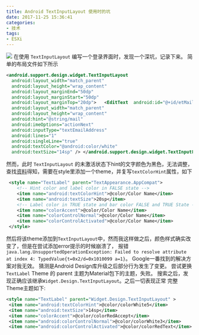 ```yaml
---
title: Android TextInputLayout 使用时的坑
date: 2017-11-25 15:36:41
categories:
- 技术
tags:
- ESXi
---
```

![](https://o5iqfmxl6.qnssl.com//blog/gif/Untitled.mov.gif)
在使用 `TextInputLayout` 编写一个登录界面时，发现一个深坑，记录下来。
简单的布局文件如下所示
``` xml
<android.support.design.widget.TextInputLayout
  android:layout_width="match_parent"
  android:layout_height="wrap_content"
  android:layout_marginEnd="50dp"
  android:layout_marginStart="50dp"
  android:layout_marginTop="20dp">   <EditText  android:id="@+id/etMail"
  android:layout_width="match_parent"
  android:layout_height="wrap_content"
  android:hint="@string/mail"
  android:imeOptions="actionNext"
  android:inputType="textEmailAddress"
  android:lines="1"
  android:singleLine="true"
  android:textColor="@android:color/white"
  android:textSize="14sp" /> </android.support.design.widget.TextInputLayout>
```
然而，此时 `TextInputLayout` 的未激活状态下hint的文字颜色为黑色，无法调整，查找[资料](https://stackoverflow.com/questions/30546430/how-to-change-the-floating-label-color-of-textinputlayout)得知，需要在style里添加一个theme，并复写`textColorHint`属性，如下
``` xml
 <style name="TextLabel" parent="TextAppearance.AppCompat">
    <!-- Hint color and label color in FALSE state -->
    <item name="android:textColorHint">@color/Color Name</item> 
    <item name="android:textSize">20sp</item>
    <!-- Label color in TRUE state and bar color FALSE and TRUE State -->
    <item name="colorAccent">@color/Color Name</item>
    <item name="colorControlNormal">@color/Color Name</item>
    <item name="colorControlActivated">@color/Color Name</item>
 </style>
```
然后将该theme添加到`TextInputLayout`中，然而我这样做之后，颜色样式确实改变了，但是在尝试添加error提示的时候崩溃了，
报错`java.lang.UnsupportedOperationException: Failed to resolve attribute at index 4: TypedValue{t=0x2/d=0x1010099 a=1}`。
Google一番找到的解决方案对我无效。
猜测是Android Design库升级之后部分行为发生了变更。
尝试更换`TextLabel` Theme 的 parent 主题为Material包下的主题，失败。
搜索之后，发现正确应该继承`Widget.Design.TextInputLayout`。之后一切表现正常
完整Theme主题如下:
``` xml
<style name="TextLabel" parent="Widget.Design.TextInputLayout" >
 <item name="android:textColorHint">@color/colorWhite5</item>
 <item name="android:textSize">14sp</item>
 <item name="colorAccent">@color/colorRedAccept</item>
 <item name="android:colorControlNormal">@color/colorWhite3</item>
 <item name="android:colorControlActivated">@color/colorRedText</item> </style>
```